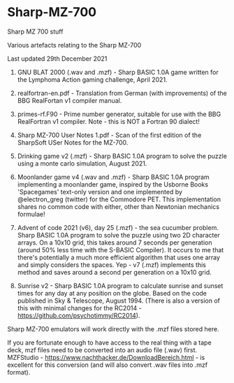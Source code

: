 # Sharp-MZ-700
Sharp MZ 700 stuff

Various artefacts relating to the Sharp MZ-700

Last updated 29th December 2021

1. GNU BLAT 2000 (.wav and .mzf) - Sharp BASIC 1.0A game written for the Lymphoma Action gaming challenge, April 2021.

2. realfortran-en.pdf - Translation from German (with improvements) of the BBG RealFortan v1 compiler manual.

3. primes-rf.F90 - Prime number generator, suitable for use with the BBG RealFortran v1 compiler. Note - this is NOT a Fortran 90 dialect!

4. Sharp MZ-700 User Notes 1.pdf - Scan of the first edition of the SharpSoft USer Notes for the MZ-700.

5. Drinking game v2 (.mzf) - Sharp BASIC 1.0A program to solve the puzzle using a monte carlo simulation, August 2021.

6. Moonlander game v4 (.wav and .mzf) - Sharp BASIC 1.0A program implementing a moonlander game, inspired by the Usborne Books 'Spacegames' text-only version and one 
   implemented by @electron_greg (twitter) for the Commodore PET. This implementation shares no common code with either, other than Newtonian mechanics formulae!

7. Advent of code 2021 (v6), day 25 (.mzf) - the sea cucumber problem. Sharp BASIC 1.0A program to solve the puzzle using two 2D character arrays. On a 10x10 grid, this 
   takes around 7 seconds per generation (around 50% less time with the S-BASIC Compiler). It occurs to me that there's potentially a much more efficient algorithm 
   that uses one array and simply considers the spaces. Yep - v7 (.mzf) implements this method and saves around a second per generation on a 10x10 grid. 

8. Sunrise v2 - Sharp BASIC 1.0A program to calculate sunrise and sunset times for any day at any position on the globe. Based on the code published in Sky & Telescope,
   August 1994. (There is also a version of this with minimal changes for the RC2014 - https://github.com/psychotimmy/RC2014). 

Sharp MZ-700 emulators will work directly with the .mzf files stored here.

If you are fortunate enough to have access to the real thing with a tape deck, mzf files need to be converted into an audio file (.wav) first. MZFStudio - https://www.nachthacker.de/DownloadBereich.html - is excellent for this conversion (and will also convert .wav files into .mzf format).
